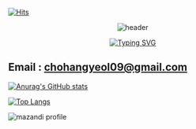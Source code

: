 <div>

<!--Header-->
[![Hits](https://hits.seeyoufarm.com/api/count/incr/badge.svg?url=https%3A%2F%2Fgithub.com%2FCHG%2Fhit-counter&count_bg=%2379C83D&title_bg=%230070F4&icon=&icon_color=%23E7E7E7&title=hits&edge_flat=false)](https://hits.seeyoufarm.com)
<div align="center">

![header](https://capsule-render.vercel.app/api?type=rounded&height=200&color=gradient&text=CHG%20Github&textBg=false)

[![Typing SVG](https://readme-typing-svg.demolab.com?font=Fira+Code&weight=4000&pause=1000&color=6EF700&center=true&width=440&lines=HELLO+WORLD+%F0%9F%A4%96)](https://git.io/typing-svg)

</div>

<div>
  <!--Body-->

  ## Email : chohangyeol09@gmail.com

[![Anurag's GitHub stats](https://github-readme-stats.vercel.app/api?username=chohangyeol09)](https://github.com/anuraghazra/github-readme-stats)

[![Top Langs](https://github-readme-stats.vercel.app/api/top-langs/?username=chohangyeol09)](https://github.com/anuraghazra/github-readme-stats)

![mazandi profile](http://mazandi.herokuapp.com/api?handle={chohangyeol09}&theme=warm)

